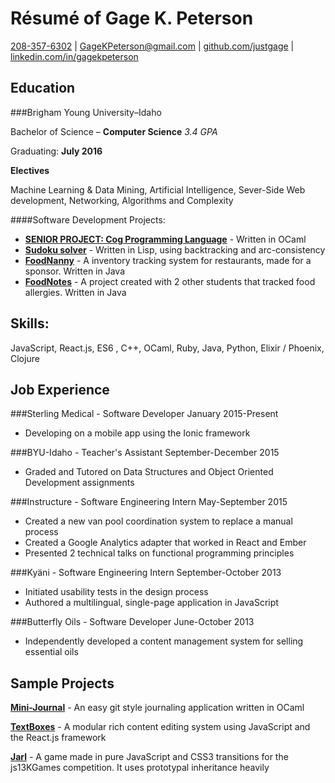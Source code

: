 Résumé of Gage K. Peterson
=========================

[208-357-6302](tel:208-357-6302) | [GageKPeterson@gmail.com](mailto:gagekpeterson@gmail.com) | [github.com/justgage](https://github.com/justgage/justgage.github.io) | [linkedin.com/in/gagekpeterson](https://www.linkedin.com/in/gagekpeterson)

Education
---------

###Brigham Young University–Idaho

Bachelor of Science – **Computer Science** _3.4 GPA_

Graduating: **July 2016**

**Electives**

Machine Learning & Data Mining, Artificial Intelligence, Sever-Side Web development, Networking, Algorithms and Complexity

####Software Development Projects:

- [**SENIOR PROJECT: Cog Programming Language**](https://github.com/justgage/cog-lang) - Written in OCaml
- [**Sudoku solver**](https://github.com/justgage/AI/tree/master/project1) - Written in Lisp, using backtracking and arc-consistency
- [**FoodNanny**](https://bitbucket.org/teamfood/foodnanny) - A inventory tracking system for restaurants, made for a sponsor. Written in Java
- [**FoodNotes**](https://github.com/justgage/FoodNotes) - A project created with 2 other students that tracked food allergies. Written in Java

Skills:
------
JavaScript, React.js, ES6 , C++, OCaml, Ruby, Java, Python, Elixir / Phoenix, Clojure

Job Experience
--------------

###Sterling Medical - Software Developer
January 2015-Present

- Developing on a mobile app using the Ionic framework

###BYU-Idaho - Teacher's Assistant 
September-December 2015
- Graded and Tutored on Data Structures and Object Oriented Development assignments

###Instructure - Software Engineering Intern
May-September 2015

- Created a new van pool coordination system to replace a manual process
- Created a Google Analytics adapter that worked in React and Ember
- Presented 2 technical talks on functional programming principles


###Kyäni - Software Engineering Intern
September-October 2013

- Initiated usability tests in the design process
- Authored a multilingual, single-page application in JavaScript

###Butterfly Oils - Software Developer
June-October 2013

- Independently developed a content management system for selling essential oils

Sample Projects
----------------
**[Mini-Journal](https://github.com/justgage/mini-journal)** - An easy git style journaling application written in OCaml

**[TextBoxes](https://github.com/justgage/textboxes)** - A modular rich content editing system using JavaScript and the React.js framework

**[Jarl](https://github.com/justgage/jarl)** - A game made in pure JavaScript and CSS3 transitions for the js13KGames competition. It uses prototypal inheritance heavily

